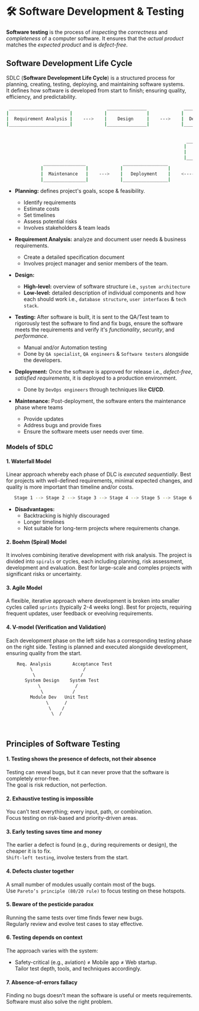 # 🛠️ Software Development & Testing

**Software testing** is the process of _inspecting_ the _correctness_ and _completeness_ of a computer software. It ensures that the _actual product_ matches the _expected product_ and is _defect-free_.

## Software Development Life Cycle

SDLC (**Software Development Life Cycle**) is a structured process for planning, creating, testing, deploying, and maintaining software systems.<br>
It defines how software is developed from start to finish; ensuring quality, efficiency, and predictability.

```bash
 _______________________              _______________              _________________
|                       |            |               |            |                 |
|  Requirement Analysis |    --->    |    Design     |    --->    |  Development    |
|_______________________|            |_______________|            |_________________|
                                                                           |
                                                                           v
                                                                    ________________
                                                                   |                |
                                                                   |    Testing     |
                                                                   |________________|
              ________________              _________________            |
             |                |            |                 |           |
             |  Maintenance   |    --->    |   Deployment    |    <-----
             |________________|            |_________________|

```

- **Planning:** defines project's goals, scope & feasibility.

  - Identify requirements
  - Estimate costs
  - Set timelines
  - Assess potential risks
  - Involves stakeholders & team leads

- **Requirement Analysis:** analyze and document user needs & business requirements.

  - Create a detailed specification document
  - Involves project manager and senior members of the team.

- **Design:**

  - **High-level:** overview of software structure i.e., `system architecture`
  - **Low-level:** detailed description of individual components and how each should work i.e., `database structure`, `user interfaces` & `tech stack`.

- **Testing:** After software is built, it is sent to the QA/Test team to rigorously test the software to find and fix bugs, ensure the software meets the requirements and verify it's _functionality_, _security_, and _performance_.

  - Manual and/or Automation testing
  - Done by `QA specialist`, `QA engineers` & `Software testers` alongside the developers.

- **Deployment:** Once the software is approved for release i.e., _defect-free_, _satisfied requirements_, it is deployed to a production environment.

  - Done by `DevOps engineers` through techniques like **CI/CD**.

- **Maintenance:** Post-deployment, the software enters the maintenance phase where teams
  - Provide updates
  - Address bugs and provide fixes
  - Ensure the software meets user needs over time.

### Models of SDLC

#### 1. Waterfall Model

Linear approach whereby each phase of DLC is _executed sequentially_. Best for projects with well-defined requirements, minimal expected changes, and quality is more important than timeline and/or costs.

```bash
   Stage 1 --> Stage 2 --> Stage 3 --> Stage 4 --> Stage 5 --> Stage 6
```

- **Disadvantages:**
  - Backtracking is highly discouraged
  - Longer timelines
  - Not suitable for long-term projects where requirements change.

#### 2. Boehm (Spiral) Model

It involves combining iterative development with risk analysis. The project is divided into `spirals` or cycles, each including planning, risk assessment, development and evaluation. Best for large-scale and comples projects with significant risks or uncertainty.

#### 3. Agile Model

A flexible, iterative approach where development is broken into smaller cycles called `sprints` (typically 2-4 weeks long). Best for projects, requiring frequent updates, user feedback or eveolving requirements.

#### 4. V-model (Verification and Validation)

Each development phase on the left side has a corresponding testing phase on the right side. Testing is planned and executed alongside development, ensuring quality from the start.

```bash
    Req. Analysis        Acceptance Test
         \                   /
          \                 /
       System Design    System Test
            \             /
             \           /
         Module Dev   Unit Test
               \      /
                \    /
                 \  /
```

<br>

## Principles of Software Testing

#### 1. Testing shows the presence of defects, not their absence

Testing can reveal bugs, but it can never prove that the software is completely error-free.<br>
The goal is risk reduction, not perfection.

#### 2. Exhaustive testing is impossible

You can’t test everything; every input, path, or combination.<br>
Focus testing on risk-based and priority-driven areas.

#### 3. Early testing saves time and money

The earlier a defect is found (e.g., during requirements or design), the cheaper it is to fix.<br>
`Shift-left testing`, involve testers from the start.

#### 4. Defects cluster together

A small number of modules usually contain most of the bugs.<br>
Use `Pareto’s principle (80/20 rule)` to focus testing on these hotspots.

#### 5. Beware of the pesticide paradox

Running the same tests over time finds fewer new bugs.<br>
Regularly review and evolve test cases to stay effective.

#### 6. Testing depends on context

The approach varies with the system:

- Safety-critical (e.g., aviation) ≠ Mobile app ≠ Web startup.<br>
  Tailor test depth, tools, and techniques accordingly.

#### 7. Absence-of-errors fallacy

Finding no bugs doesn’t mean the software is useful or meets requirements.<br>
Software must also solve the right problem.
